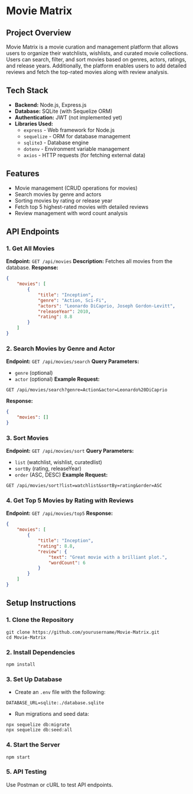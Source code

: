 # Movie Matrix

## Project Overview

Movie Matrix is a movie curation and management platform that allows users to organize their watchlists, wishlists, and curated movie collections. Users can search, filter, and sort movies based on genres, actors, ratings, and release years. Additionally, the platform enables users to add detailed reviews and fetch the top-rated movies along with review analysis.

## Tech Stack

- **Backend:** Node.js, Express.js
- **Database:** SQLite (with Sequelize ORM)
- **Authentication:** JWT (not implemented yet)
- **Libraries Used:**
  - `express` - Web framework for Node.js
  - `sequelize` - ORM for database management
  - `sqlite3` - Database engine
  - `dotenv` - Environment variable management
  - `axios` - HTTP requests (for fetching external data)

## Features

- Movie management (CRUD operations for movies)
- Search movies by genre and actors
- Sorting movies by rating or release year
- Fetch top 5 highest-rated movies with detailed reviews
- Review management with word count analysis

## API Endpoints

### 1. Get All Movies

**Endpoint:** `GET /api/movies`
**Description:** Fetches all movies from the database.
**Response:**

```json
{
    "movies": [
        {
            "title": "Inception",
            "genre": "Action, Sci-Fi",
            "actors": "Leonardo DiCaprio, Joseph Gordon-Levitt",
            "releaseYear": 2010,
            "rating": 8.8
        }
    ]
}
```

### 2. Search Movies by Genre and Actor

**Endpoint:** `GET /api/movies/search`
**Query Parameters:**

- `genre` (optional)
- `actor` (optional)
  **Example Request:**

```
GET /api/movies/search?genre=Action&actor=Leonardo%20DiCaprio
```

**Response:**

```json
{
    "movies": []
}
```

### 3. Sort Movies

**Endpoint:** `GET /api/movies/sort`
**Query Parameters:**

- `list` (watchlist, wishlist, curatedlist)
- `sortBy` (rating, releaseYear)
- `order` (ASC, DESC)
  **Example Request:**

```
GET /api/movies/sort?list=watchlist&sortBy=rating&order=ASC
```

### 4. Get Top 5 Movies by Rating with Reviews

**Endpoint:** `GET /api/movies/top5`
**Response:**

```json
{
    "movies": [
        {
            "title": "Inception",
            "rating": 8.8,
            "review": {
                "text": "Great movie with a brilliant plot.",
                "wordCount": 6
            }
        }
    ]
}
```

## Setup Instructions

### 1. Clone the Repository

```
git clone https://github.com/yourusername/Movie-Matrix.git
cd Movie-Matrix
```

### 2. Install Dependencies

```
npm install
```

### 3. Set Up Database

- Create an `.env` file with the following:

```
DATABASE_URL=sqlite:./database.sqlite
```

- Run migrations and seed data:

```
npx sequelize db:migrate
npx sequelize db:seed:all
```

### 4. Start the Server

```
npm start
```

### 5. API Testing

Use Postman or cURL to test API endpoints.


